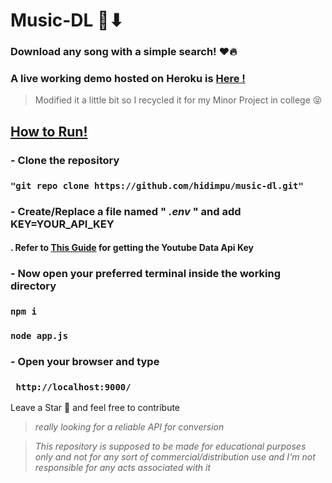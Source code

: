 # Music-DL 🎵⬇
### **Download any song with a simple search! ❤🔥**

### **A live working demo hosted on Heroku is [Here !](https://music-dl-mp3.herokuapp.com/)**

> Modified it a little bit so I recycled it for my Minor Project in college 😝

## <u> How to Run! </u>
### - Clone the repository 
 
###  ` "git repo clone https://github.com/hidimpu/music-dl.git" `

### - Create/Replace a file named " *.env* " and add KEY=YOUR_API_KEY
#### .       Refer to [This Guide](https://www.slickremix.com/docs/get-api-key-for-youtube/) for getting the Youtube Data Api Key

### - Now open your preferred terminal inside the working directory
### ` npm i `

 

### ``` node app.js ```

### - Open your browser and type 
### `  http://localhost:9000/ `

Leave a Star :hugs: and feel free to contribute  
>*really looking for a reliable API for conversion*

> *This repository is supposed to be made for educational purposes only and not for any sort of commercial/distribution use and I'm not responsible for any acts associated with it*



